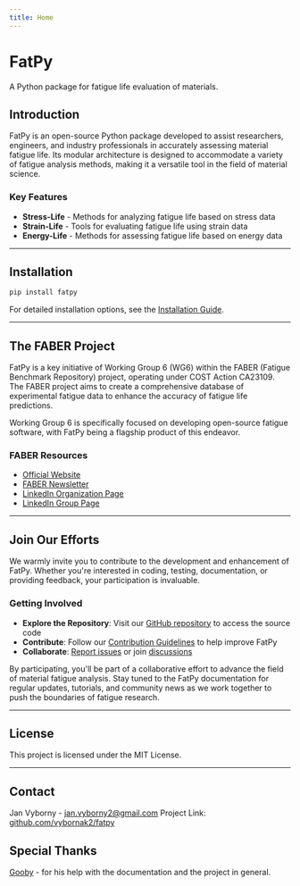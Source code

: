 ```yaml
---
title: Home
---
```


# FatPy

A Python package for fatigue life evaluation of materials.

## Introduction

FatPy is an open-source Python package developed to assist researchers, engineers, and industry
professionals in accurately assessing material fatigue life. Its modular architecture is designed
to accommodate a variety of fatigue analysis methods, making it a versatile tool in the field of
material science.

### Key Features

- **Stress-Life** - Methods for analyzing fatigue life based on stress data
- **Strain-Life** - Tools for evaluating fatigue life using strain data
- **Energy-Life** - Methods for assessing fatigue life based on energy data

---

## Installation

```bash
pip install fatpy
```

For detailed installation options, see the [Installation Guide](development/install.md).

---

## The FABER Project

FatPy is a key initiative of Working Group 6 (WG6) within the FABER (Fatigue Benchmark Repository) project,
operating under COST Action CA23109. The FABER project aims to create a comprehensive database of
experimental fatigue data to enhance the accuracy of fatigue life predictions.

Working Group 6 is specifically focused on developing open-source fatigue software, with FatPy being
a flagship product of this endeavor.

### FABER Resources

- [Official Website](https://faber-cost.eu/)
- [FABER Newsletter](https://faber-cost.eu/media-newsletter/)
- [LinkedIn Organization Page](https://www.linkedin.com/company/faber-cost/about/)
- [LinkedIn Group Page](https://www.linkedin.com/groups/13170259/)

---

## Join Our Efforts

We warmly invite you to contribute to the development and enhancement of FatPy. Whether you're
interested in coding, testing, documentation, or providing feedback, your participation is invaluable.

### Getting Involved

- **Explore the Repository**: Visit our [GitHub repository](https://github.com/vybornak2/fatpy) to access the source code
- **Contribute**: Follow our [Contribution Guidelines](development/index.md) to help improve FatPy
- **Collaborate**: [Report issues](https://github.com/vybornak2/fatpy/issues) or join [discussions](https://github.com/vybornak2/fatpy/discussions)

By participating, you'll be part of a collaborative effort to advance the field of material fatigue analysis.
Stay tuned to the FatPy documentation for regular updates, tutorials, and community news as we work together
to push the boundaries of fatigue research.

---

## License

This project is licensed under the MIT License.

---

## Contact

Jan Vyborny - <jan.vyborny2@gmail.com>
Project Link: [github.com/vybornak2/fatpy](https://github.com/vybornak2/fatpy)

## Special Thanks

[Gooby](https://github.com/jakubda1) - for his help with the documentation and the project in general.
